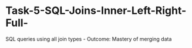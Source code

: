 # Task-5-SQL-Joins-Inner-Left-Right-Full-
SQL queries using all join types - Outcome: Mastery of merging data
